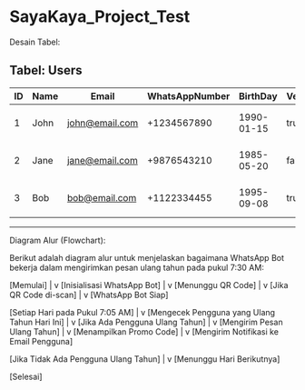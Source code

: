 # SayaKaya_Project_Test

Desain Tabel:

Tabel: Users
---------------------------------------------
| ID | Name  | Email         | WhatsAppNumber | BirthDay   | VerifiedStatus | CreatedAt            | UpdatedAt            |
|----|-------|---------------|----------------|------------|----------------|----------------------|----------------------|
| 1  | John  | john@email.com| +1234567890    | 1990-01-15 | true           | 2023-01-01 10:00:00  | 2023-01-01 10:00:00  |
| 2  | Jane  | jane@email.com| +9876543210    | 1985-05-20 | false          | 2023-01-01 11:30:00  | 2023-01-01 11:30:00  |
| 3  | Bob   | bob@email.com | +1122334455    | 1995-09-08 | true           | 2023-01-02 09:45:00  | 2023-01-02 09:45:00  |
---------------------------------------------

Diagram Alur (Flowchart):

Berikut adalah diagram alur untuk menjelaskan bagaimana WhatsApp Bot bekerja dalam mengirimkan pesan ulang tahun pada pukul 7:30 AM:

[Memulai]
     |
     v
[Inisialisasi WhatsApp Bot]
     |
     v
[Menunggu QR Code]
     |
     v
[Jika QR Code di-scan]
     |
     v
[WhatsApp Bot Siap]

[Setiap Hari pada Pukul 7:05 AM]
     |
     v
[Mengecek Pengguna yang Ulang Tahun Hari Ini]
     |
     v
[Jika Ada Pengguna Ulang Tahun]
     |
     v
[Mengirim Pesan Ulang Tahun]
     |
     v
[Menampilkan Promo Code]
     |
     v
[Mengirim Notifikasi ke Email Pengguna]

[Jika Tidak Ada Pengguna Ulang Tahun]
     |
     v
[Menunggu Hari Berikutnya]

[Selesai]
